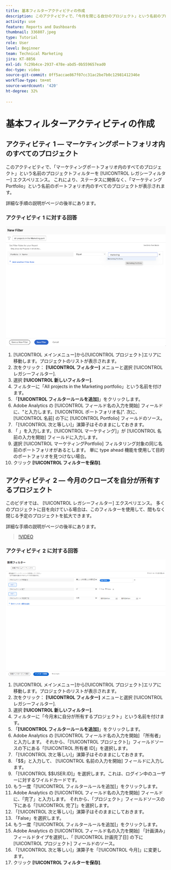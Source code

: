 ```yaml
---
title: 基本フィルターアクティビティの作成
description: このアクティビティで、「今月を閉じる自分のプロジェクト」という名前のプロジェクトフィルターを作成します。
activity: use
feature: Reports and Dashboards
thumbnail: 336807.jpeg
type: Tutorial
role: User
level: Beginner
team: Technical Marketing
jira: KT-8856
exl-id: fc29b4ce-2937-478e-abd5-0b559657ead0
doc-type: video
source-git-commit: 0ff5accae867f07cc31ac2be7b0c12981412346e
workflow-type: tm+mt
source-wordcount: '420'
ht-degree: 32%

---
```


# 基本フィルターアクティビティの作成

## アクティビティ 1 — マーケティングポートフォリオ内のすべてのプロジェクト

このアクティビティで、「マーケティングポートフォリオ内のすべてのプロジェクト」という名前のプロジェクトフィルターを [!UICONTROL レガシーフィルター] エクスペリエンス。 これにより、ステータスに関係なく、「マーケティングPortfolio」という名前のポートフォリオ内のすべてのプロジェクトが表示されます。

詳細な手順の説明がページの後半にあります。

### アクティビティ 1 に対する回答

![新しいフィルターを作成する画面の画像](assets/basic-filter-activity-1.png)

1. [!UICONTROL メインメニュー]から[!UICONTROL プロジェクト]エリアに移動します。プロジェクトのリストが表示されます。
1. 次をクリック： **[!UICONTROL フィルター]** メニューと選択 [!UICONTROL レガシーフィルター].
1. 選択 **[!UICONTROL 新しいフィルター]**.
1. フィルターに「All projects in the Marketing portfolio」という名前を付けます。
1. 「**[!UICONTROL フィルタールールを追加]**」をクリックします。
1. Adobe Analytics の [!UICONTROL フィールド名の入力を開始] フィールドに、&quot;と入力します。[!UICONTROL ポートフォリオ名]&quot;. 次に、 [!UICONTROL 名前] の下に [!UICONTROL Portfolio] フィールドのソース。
1. 「[!UICONTROL 次と等しい]」演算子はそのままにしておきます。
1. 「 」を入力します。[!UICONTROL マーケティング]」が [!UICONTROL 名前の入力を開始] フィールドに入力します。
1. 選択 [!UICONTROL マーケティングPortfolio] フィルタリング対象の同じ名前のポートフォリオがあるとします。 単に type ahead 機能を使用して目的のポートフォリオを見つけない場合。
1. クリック **[!UICONTROL フィルターを保存]**.

## アクティビティ 2 — 今月のクローズを自分が所有するプロジェクト

このビデオでは、 [!UICONTROL レガシーフィルター] エクスペリエンス。 多くのプロジェクトに目を向けている場合は、このフィルターを使用して、間もなく閉じる予定のプロジェクトを拡大できます。

詳細な手順の説明がページの後半にあります。

>[!VIDEO](https://video.tv.adobe.com/v/336807/?quality=12&learn=on)

### アクティビティ 2 に対する回答

![新しいフィルターを作成する画面の画像](assets/basic-filter-activity-updated-6-15-21.png)

1. [!UICONTROL メインメニュー]から[!UICONTROL プロジェクト]エリアに移動します。プロジェクトのリストが表示されます。
1. 次をクリック： **[!UICONTROL フィルター]** メニューと選択 [!UICONTROL レガシーフィルター].
1. 選択 **[!UICONTROL 新しいフィルター]**.
1. フィルターに「今月末に自分が所有するプロジェクト」という名前を付けます。
1. 「**[!UICONTROL フィルタールールを追加]**」をクリックします。
1. Adobe Analytics の [!UICONTROL フィールド名の入力を開始] 「所有者」と入力します。 それから、「[!UICONTROL プロジェクト]」フィールドソースの下にある「[!UICONTROL 所有者 ID]」を選択します。
1. 「[!UICONTROL 次と等しい]」演算子はそのままにしておきます。
1. 「$$」と入力して、 [!UICONTROL 名前の入力を開始] フィールドに入力します。
1. 「[!UICONTROL $$USER.ID]」を選択します。これは、ログイン中のユーザーに対するワイルドカードです。
1. もう一度「[!UICONTROL フィルタールールを追加]」をクリックします。
1. Adobe Analytics の [!UICONTROL フィールド名の入力を開始] フィールドに、「完了」と入力します。 それから、「プロジェクト」フィールドソースの下にある「[!UICONTROL 完了]」を選択します。
1. 「[!UICONTROL 次と等しい]」演算子はそのままにしておきます。
1. 「False」を選択します。
1. もう一度「[!UICONTROL フィルタールールを追加]」をクリックします。
1. Adobe Analytics の [!UICONTROL フィールド名の入力を開始] 「計画済み」フィールドタイプを選択し、「 [!UICONTROL 計画完了日] の下に [!UICONTROL プロジェクト] フィールドのソース。
1. 「[!UICONTROL 次と等しい]」演算子を「[!UICONTROL 今月]」に変更します。
1. クリック **[!UICONTROL フィルターを保存]**.
